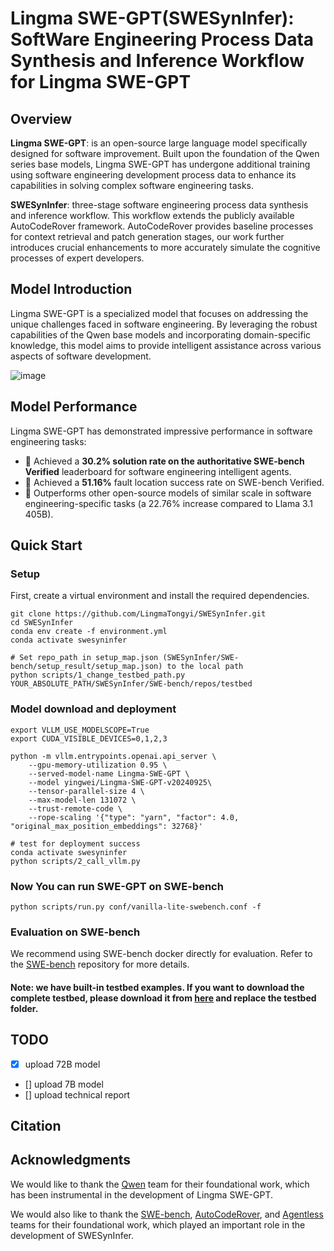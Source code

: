 # Lingma SWE-GPT(SWESynInfer): SoftWare Engineering Process Data Synthesis and Inference Workflow for Lingma SWE-GPT

## Overview


**Lingma SWE-GPT**:  is an open-source large language model specifically designed for software improvement. Built upon the foundation of the Qwen series base models, Lingma SWE-GPT has undergone additional training using software engineering development process data to enhance its capabilities in solving complex software engineering tasks.



**SWESynInfer**: three-stage software engineering process data synthesis and inference workflow. This workflow extends the publicly available AutoCodeRover framework. AutoCodeRover provides baseline processes for context retrieval and patch generation stages, our work further introduces crucial enhancements to more accurately simulate the cognitive processes of expert developers.


## Model Introduction

Lingma SWE-GPT is a specialized model that focuses on addressing the unique challenges faced in software engineering. By leveraging the robust capabilities of the Qwen base models and incorporating domain-specific knowledge, this model aims to provide intelligent assistance across various aspects of software development.

![image](https://github.com/user-attachments/assets/c2b0b1d6-0cc9-42f1-abc3-ed51e52b457c)


## Model Performance

Lingma SWE-GPT has demonstrated impressive performance in software engineering tasks:

- 🌟 Achieved a **30.2% solution rate on the authoritative SWE-bench Verified** leaderboard for software engineering intelligent agents.
- 🌟 Achieved a **51.16%** fault location success rate on SWE-bench Verified.
- 👑 Outperforms other open-source models of similar scale in software engineering-specific tasks (a
22.76% increase compared to Llama 3.1 405B).

## Quick Start
### Setup
First, create a virtual environment and install the required dependencies.
```
git clone https://github.com/LingmaTongyi/SWESynInfer.git
cd SWESynInfer
conda env create -f environment.yml
conda activate swesyninfer

# Set repo_path in setup_map.json (SWESynInfer/SWE-bench/setup_result/setup_map.json) to the local path
python scripts/1_change_testbed_path.py YOUR_ABSOLUTE_PATH/SWESynInfer/SWE-bench/repos/testbed
```
### Model download and deployment
```
export VLLM_USE_MODELSCOPE=True
export CUDA_VISIBLE_DEVICES=0,1,2,3

python -m vllm.entrypoints.openai.api_server \
    --gpu-memory-utilization 0.95 \
    --served-model-name Lingma-SWE-GPT \
    --model yingwei/Lingma-SWE-GPT-v20240925\
    --tensor-parallel-size 4 \
    --max-model-len 131072 \
    --trust-remote-code \
    --rope-scaling '{"type": "yarn", "factor": 4.0, "original_max_position_embeddings": 32768}'

# test for deployment success
conda activate swesyninfer
python scripts/2_call_vllm.py
```
### Now You can run SWE-GPT on SWE-bench
```
python scripts/run.py conf/vanilla-lite-swebench.conf -f
```
### Evaluation on SWE-bench
We recommend using SWE-bench docker directly for evaluation.
Refer to the [SWE-bench](https://github.com/princeton-nlp/SWE-bench) repository for more details.

#### Note: we have built-in testbed examples. If you want to download the complete testbed, please download it from [here](https://modelscope.cn/datasets/Lingma/testbed/summary) and replace the testbed folder.



## TODO
- [x] upload 72B model
- [] upload 7B model
- [] upload technical report 

## Citation

## Acknowledgments

We would like to thank the [Qwen](https://github.com/QwenLM/Qwen2.5) team for their foundational work, which has been instrumental in the development of Lingma SWE-GPT.

We would also like to thank the [SWE-bench](https://github.com/princeton-nlp/SWE-bench), [AutoCodeRover](https://github.com/nus-apr/auto-code-rover), and [Agentless](https://github.com/OpenAutoCoder/Agentless) teams for their foundational work, which played an important role in the development of SWESynInfer.


